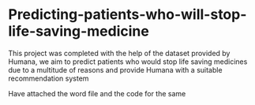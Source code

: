# Predicting-patients-who-will-stop-life-saving-medicine

This project was completed with the help of the dataset provided by Humana, we aim to predict patients who would stop life saving medicines due to a multitude of reasons and provide Humana with a suitable recommendation system

Have attached the word file and the code for the same
